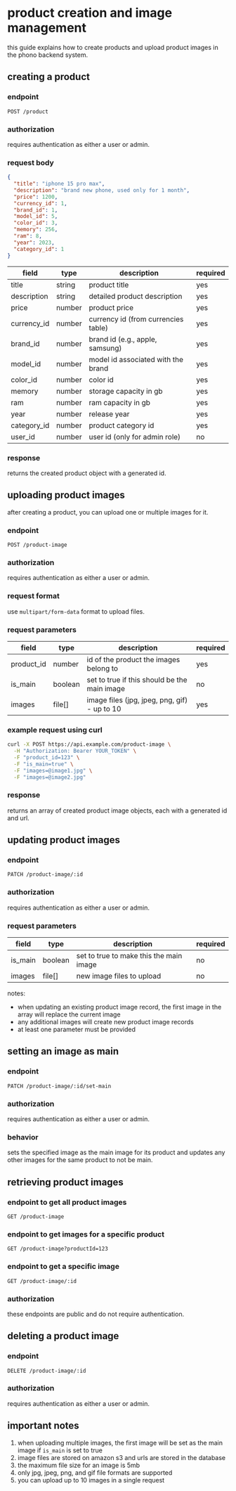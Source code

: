 # product creation and image management

this guide explains how to create products and upload product images in the phono backend system.

## creating a product

### endpoint

```
POST /product
```

### authorization

requires authentication as either a user or admin.

### request body

```json
{
  "title": "iphone 15 pro max",
  "description": "brand new phone, used only for 1 month",
  "price": 1200,
  "currency_id": 1,
  "brand_id": 1,
  "model_id": 5,
  "color_id": 3,
  "memory": 256,
  "ram": 8,
  "year": 2023,
  "category_id": 1
}
```

| field       | type   | description                         | required |
| ----------- | ------ | ----------------------------------- | -------- |
| title       | string | product title                       | yes      |
| description | string | detailed product description        | yes      |
| price       | number | product price                       | yes      |
| currency_id | number | currency id (from currencies table) | yes      |
| brand_id    | number | brand id (e.g., apple, samsung)     | yes      |
| model_id    | number | model id associated with the brand  | yes      |
| color_id    | number | color id                            | yes      |
| memory      | number | storage capacity in gb              | yes      |
| ram         | number | ram capacity in gb                  | yes      |
| year        | number | release year                        | yes      |
| category_id | number | product category id                 | yes      |
| user_id     | number | user id (only for admin role)       | no       |

### response

returns the created product object with a generated id.

## uploading product images

after creating a product, you can upload one or multiple images for it.

### endpoint

```
POST /product-image
```

### authorization

requires authentication as either a user or admin.

### request format

use `multipart/form-data` format to upload files.

### request parameters

| field      | type    | description                                  | required |
| ---------- | ------- | -------------------------------------------- | -------- |
| product_id | number  | id of the product the images belong to       | yes      |
| is_main    | boolean | set to true if this should be the main image | no       |
| images     | file[]  | image files (jpg, jpeg, png, gif) - up to 10 | yes      |

### example request using curl

```bash
curl -X POST https://api.example.com/product-image \
  -H "Authorization: Bearer YOUR_TOKEN" \
  -F "product_id=123" \
  -F "is_main=true" \
  -F "images=@image1.jpg" \
  -F "images=@image2.jpg"
```

### response

returns an array of created product image objects, each with a generated id and url.

## updating product images

### endpoint

```
PATCH /product-image/:id
```

### authorization

requires authentication as either a user or admin.

### request parameters

| field   | type    | description                             | required |
| ------- | ------- | --------------------------------------- | -------- |
| is_main | boolean | set to true to make this the main image | no       |
| images  | file[]  | new image files to upload               | no       |

notes:

- when updating an existing product image record, the first image in the array will replace the current image
- any additional images will create new product image records
- at least one parameter must be provided

## setting an image as main

### endpoint

```
PATCH /product-image/:id/set-main
```

### authorization

requires authentication as either a user or admin.

### behavior

sets the specified image as the main image for its product and updates any other images for the same product to not be main.

## retrieving product images

### endpoint to get all product images

```
GET /product-image
```

### endpoint to get images for a specific product

```
GET /product-image?productId=123
```

### endpoint to get a specific image

```
GET /product-image/:id
```

### authorization

these endpoints are public and do not require authentication.

## deleting a product image

### endpoint

```
DELETE /product-image/:id
```

### authorization

requires authentication as either a user or admin.

## important notes

1. when uploading multiple images, the first image will be set as the main image if `is_main` is set to true
2. image files are stored on amazon s3 and urls are stored in the database
3. the maximum file size for an image is 5mb
4. only jpg, jpeg, png, and gif file formats are supported
5. you can upload up to 10 images in a single request
